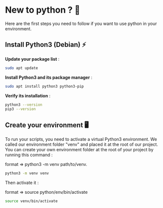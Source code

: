 # New to python ? 🐍

Here are the first steps you need to follow if you want to use python in your environment.

## Install Python3 (Debian) ⚡

**Update your package list** : 
```bash
sudo apt update
```

**Install Python3 and its package manager** : 
```bash
sudo apt install python3 python3-pip
```

**Verify its installation** : 
```bash
python3 --version
pip3 --version
```

## Create your environment 🖥️

To run your scripts, you need to activate a virtual Python3 environment. We called our environment folder "venv" and placed it at the root of our project. You can create your own environment folder at the root of your project by running this command :

format => python3 -m venv path/to/venv.

```bash
python3 -m venv venv
```

Then activate it :

format => source python/env/bin/activate

```bash
source venv/bin/activate
```